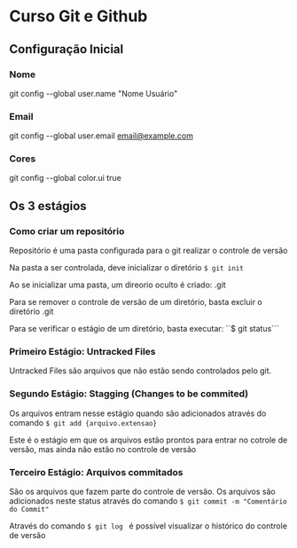 # Curso Git e Github

## Configuração Inicial

### Nome
git config --global user.name "Nome Usuário"

### Email
git config --global user.email email@example.com

### Cores
git config --global color.ui true


## Os 3 estágios

### Como criar um repositório

Repositório é uma pasta configurada para o git realizar o controle de versão

Na pasta a ser controlada, deve inicializar o diretório
```$ git init ```

Ao se inicializar uma pasta, um direorio oculto é criado: .git

Para se remover o controle de versão de um diretório, basta excluir o diretório .git

Para se verificar o estágio de um diretório, basta executar:
``$ git status```

### Primeiro Estágio: Untracked Files

Untracked Files são arquivos que não estão sendo controlados pelo git.

### Segundo Estágio: Stagging (Changes to be commited)

Os arquivos entram nesse estágio quando são adicionados através do comando ```$ git add {arquivo.extensao}```

Este é o estágio em que os arquivos estão prontos para entrar no cotrole de versão, mas ainda não estão no controle de versão

### Terceiro Estágio: Arquivos commitados

São os arquivos que fazem parte do controle de versão. Os arquivos são adicionados neste status através do comando ```$ git commit -m "Comentário do Commit"```

Através do comando ```$ git log ``` é possível visualizar o histórico do controle de versão



